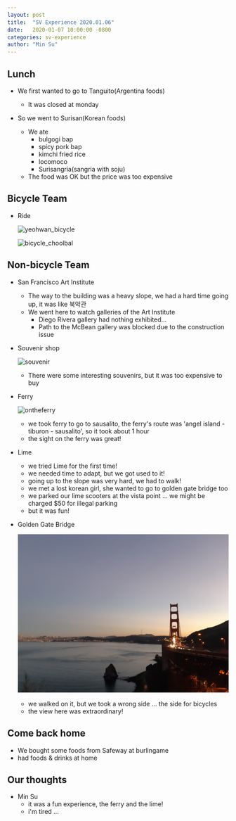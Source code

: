 ```yaml
---
layout: post
title:  "SV Experience 2020.01.06"
date:   2020-01-07 10:00:00 -0800
categories: sv-experience
author: "Min Su"
---
```


## Lunch
- We first wanted to go to Tanguito(Argentina foods)
  - It was closed at monday

- So we went to Surisan(Korean foods)
  - We ate
    - bulgogi bap
    - spicy pork bap
    - kimchi fried rice
    - locomoco
    - Surisangria(sangria with soju)
  - The food was OK but the price was too expensive

## Bicycle Team

- Ride

  ![yeohwan_bicycle](images/200106/yeohwan_bicycle.jpg)

  ![bicycle_choolbal](images/200106/bicycle_choolbal.jpg)


## Non-bicycle Team
- San Francisco Art Institute
  - The way to the building was a heavy slope, we had a hard time going up, it was like 북악관
  - We went here to watch galleries of the Art Institute
    - Diego Rivera gallery had nothing exhibited...
    - Path to the McBean gallery was blocked due to the construction issue
  
- Souvenir shop
  
  ![souvenir](images/200106/souvenir.jpg)
  
  - There were some interesting souvenirs, but it was too expensive to buy
  
- Ferry
  
  ![ontheferry](images/200106/ontheferry.jpg)
  
  - we took ferry to go to sausalito, the ferry's route was 'angel island - tiburon - sausalito', so it took about 1 hour
  - the sight on the ferry was great!
  
- Lime
  - we tried Lime for the first time!
  - we needed time to adapt, but we got used to it!
  - going up to the slope was very hard, we had to walk!
  - we met a lost korean girl, she wanted to go to golden gate bridge too
  - we parked our lime scooters at the vista point ... we might be charged $50 for illegal parking
  - but it was fun!
  
- Golden Gate Bridge
  
  ![ggb](images/200106/ggb.jpg)
  
  - we walked on it, but we took a wrong side ... the side for bicycles
  - the view here was extraordinary!

## Come back home
- We bought some foods from Safeway at burlingame
- had foods & drinks at home

## Our thoughts
- Min Su
  - it was a fun experience, the ferry and the lime!
  - i'm tired ...

